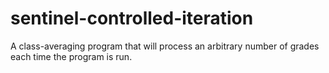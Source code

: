 # sentinel-controlled-iteration
A class-averaging program that will process an arbitrary number of grades each time the program is run.
